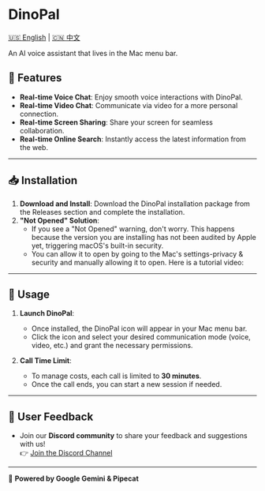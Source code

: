 # DinoPal

[🇺🇸 English](README.md) | [🇨🇳 中文](README.zh.md)  

An AI voice assistant that lives in the Mac menu bar.

## 🦖 Features
- **Real-time Voice Chat**: Enjoy smooth voice interactions with DinoPal.
- **Real-time Video Chat**: Communicate via video for a more personal connection.
- **Real-time Screen Sharing**: Share your screen for seamless collaboration.
- **Real-time Online Search**: Instantly access the latest information from the web.

---

## 📥 Installation

1. **Download and Install**: Download the DinoPal installation package from the Releases section and complete the installation.
2. **"Not Opened" Solution**:
   - If you see a "Not Opened" warning, don't worry. This happens because the version you are installing has not been audited by Apple yet, triggering macOS's built-in security.
   - You can allow it to open by going to the Mac's settings-privacy & security and manually allowing it to open. Here is a tutorial video:

---

## 🚀 Usage

1. **Launch DinoPal**:
   - Once installed, the DinoPal icon will appear in your Mac menu bar.
   - Click the icon and select your desired communication mode (voice, video, etc.) and grant the necessary permissions.

2. **Call Time Limit**:
   - To manage costs, each call is limited to **30 minutes**.
   - Once the call ends, you can start a new session if needed.

---

## 💬 User Feedback

- Join our **Discord community** to share your feedback and suggestions with us!  
  👉 [Join the Discord Channel](https://discord.gg/zzrzhNWFCg)
  
---

🔋 **Powered by Google Gemini & Pipecat**